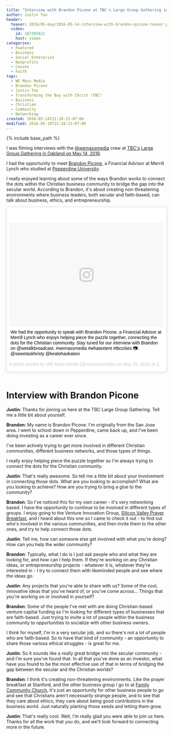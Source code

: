 ```yaml
---
title: "Interview with Brandon Picone at TBC's Large Group Gathering in Oakland - May 14, 2016"
author: Justin Too
header:
  teaser: 2016/05-may/2016-05-14-interview-with-brandon-picone-teaser.png
  video:
    id: 167392621
    host: vimeo
categories:
  - Featured
  - Business
  - Social Enterprise
  - Nonprofits
  - Causes
  - Faith
tags:
  - WE Mass Media
  - Brandon Picone
  - Justin Too
  - Transforming the Bay with Christ (TBC)
  - Business
  - Christian
  - Community
  - Networking
created: 2016-05-14T21:28:23-07:00
modified: 2016-05-19T21:28:23-07:00
---
```


{% include base_path %}

I was filming interviews with the <a href="http://instagram.com/wemassmedia">@wemassmedia</a> crew at <a href="http://www.tbc.city/">TBC's</a> <a href="https://www.eventbrite.com/e/tbc-large-group-gathering-51416-tickets-20743383017">Large Group Gathering in Oakland on May 14, 2016</a>.

I had the opportunity to meet <a href="https://www.linkedin.com/in/brandon-picone-b8624b48">Brandon Picone</a>, a Financial Advisor at Merrill Lynch who studied at <a href="http://www.pepperdine.edu/">Pepperdine University</a>.

I really enjoyed learning about some of the ways Brandon works to connect the dots within the Christian business community to bridge the gap into the secular world. According to Brandon, it's about creating non-threatening environments where business leaders, both secular and faith-based, can talk about business, ethics, and entrepreneurship.

<blockquote class="instagram-media" data-instgrm-captioned data-instgrm-version="7" style=" background:#FFF; border:0; border-radius:3px; box-shadow:0 0 1px 0 rgba(0,0,0,0.5),0 1px 10px 0 rgba(0,0,0,0.15); margin: 1px; max-width:658px; padding:0; width:99.375%; width:-webkit-calc(100% - 2px); width:calc(100% - 2px);"><div style="padding:8px;"> <div style=" background:#F8F8F8; line-height:0; margin-top:40px; padding:33.7962962963% 0; text-align:center; width:100%;"> <div style=" background:url(data:image/png;base64,iVBORw0KGgoAAAANSUhEUgAAACwAAAAsCAMAAAApWqozAAAABGdBTUEAALGPC/xhBQAAAAFzUkdCAK7OHOkAAAAMUExURczMzPf399fX1+bm5mzY9AMAAADiSURBVDjLvZXbEsMgCES5/P8/t9FuRVCRmU73JWlzosgSIIZURCjo/ad+EQJJB4Hv8BFt+IDpQoCx1wjOSBFhh2XssxEIYn3ulI/6MNReE07UIWJEv8UEOWDS88LY97kqyTliJKKtuYBbruAyVh5wOHiXmpi5we58Ek028czwyuQdLKPG1Bkb4NnM+VeAnfHqn1k4+GPT6uGQcvu2h2OVuIf/gWUFyy8OWEpdyZSa3aVCqpVoVvzZZ2VTnn2wU8qzVjDDetO90GSy9mVLqtgYSy231MxrY6I2gGqjrTY0L8fxCxfCBbhWrsYYAAAAAElFTkSuQmCC); display:block; height:44px; margin:0 auto -44px; position:relative; top:-22px; width:44px;"></div></div> <p style=" margin:8px 0 0 0; padding:0 4px;"> <a href="https://www.instagram.com/p/BFn78THKpJI/" style=" color:#000; font-family:Arial,sans-serif; font-size:14px; font-style:normal; font-weight:normal; line-height:17px; text-decoration:none; word-wrap:break-word;" target="_blank">We had the opportunity to speak with Brandon Picone, a Financial Advisor at Merrill Lynch who enjoys helping piece the puzzle together, connecting the dots for the Christian community. Stay tuned for our interview with Brandon on @wetalkbroadcast. #wemassmedia #whatextent #tbccities 📷: @sweetaskhristy @kealohaokalani</a></p> <p style=" color:#c9c8cd; font-family:Arial,sans-serif; font-size:14px; line-height:17px; margin-bottom:0; margin-top:8px; overflow:hidden; padding:8px 0 7px; text-align:center; text-overflow:ellipsis; white-space:nowrap;">A photo posted by WE Mass Media (@wemassmedia) on <time style=" font-family:Arial,sans-serif; font-size:14px; line-height:17px;" datetime="2016-05-20T09:27:23+00:00">May 20, 2016 at 2:27am PDT</time></p></div></blockquote>
<script async defer src="//platform.instagram.com/en_US/embeds.js"></script>
<br/>

# Interview with Brandon Picone

**Justin**: Thanks for joining us here at the TBC Large Group Gathering. Tell me a little bit about yourself.

**Brandon**: My name is Brandon Picone. I'm originally from the San Jose area. I went to school down in Pepperdine, came back up, and I've been doing investing as a career ever since.

I've been actively trying to get more involved in different Christian communities, different business networks, and those types of things.

I really enjoy helping piece the puzzle together so I'm always trying to connect the dots for the Christian community.

**Justin**: That's really awesome. So tell me a little bit about your involvement in connecting those dots. What are you looking to accomplish? What are you looking to achieve? How are you trying to bring a glue to the community?

**Brandon**: So I've noticed this for my own career - it's very networking based. I have the opportunity to continue to be involved in different types of groups. I enjoy going to the Venture Innovation Group, <a href="http://www.svpb.net/">Silicon Valley Prayer Breakfast</a>, and I heard about this one so I came to check it out - to find out who's involved in the various communities, and then invite them to the other ones, and try to help connect those dots.

**Justin**: Tell me, how can someone else get involved with what you're doing? How can you help the wider community?

**Brandon**: Typically, what I do is I just ask people who and what they are looking for, and how can I help them. If they're working on any Christian ideas, or entrepreneurship projects - whatever it is, whatever they're interested in - I try to connect them with likeminded people and see where the ideas go.

**Justin**: Any projects that you're able to share with us? Some of the cool, innovative ideas that you've heard of, or you've come across... Things that you're working on or involved in yourself?

<!-- more -->

**Brandon**: Some of the people I've met with are doing Christian-based venture capital funding so I'm looking for different types of businesses that are faith-based. Just trying to invite a lot of people within the business community to opportunities to socialize with other business owners.

I think for myself, I'm in a very secular job, and so there's not a lot of people who are faith-based. So to have that kind of community - an opportunity to share those various ethical struggles - is great for me.

**Justin**: So it sounds like a really great bridge into the secular community - and I'm sure you've found that. In all that you've done as an investor, what have you found to be the most effective use of that in terms of bridging the gap between the secular and the Christian worlds?

**Brandon**: I think it's creating non-threatening environments. Like the prayer breakfast at Stanford, and the other business group I go to at <a href="http://www.fccchurch.com/">Family Community Church</a>, it's just an opportunity for other business people to go and see that Christians aren't necessarily strange people, and to see that they care about ethics, they care about being good contributors in the business world. Just naturally planting those seeds and letting them grow.

**Justin**: That's really cool. Well, I'm really glad you were able to join us here. Thanks for all the work that you do, and we'll look forward to connecting more in the future.
